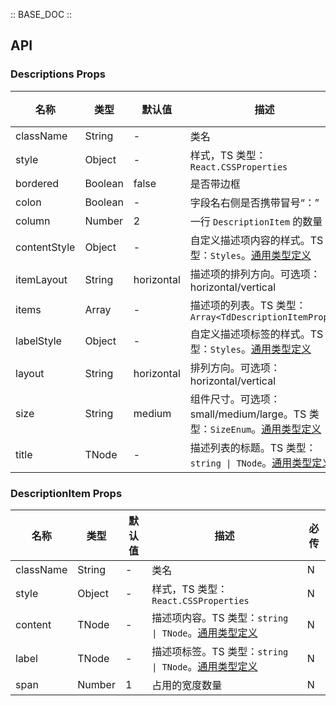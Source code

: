 :: BASE_DOC ::

## API

### Descriptions Props

名称 | 类型 | 默认值 | 描述 | 必传
-- | -- | -- | -- | --
className | String | - | 类名 | N
style | Object | - | 样式，TS 类型：`React.CSSProperties` | N
bordered | Boolean | false | 是否带边框 | N
colon | Boolean | - | 字段名右侧是否携带冒号“：” | N
column | Number | 2 | 一行 `DescriptionItem` 的数量 | N
contentStyle | Object | - | 自定义描述项内容的样式。TS 类型：`Styles`。[通用类型定义](https://github.com/Tencent/tdesign-react/blob/develop/src/common.ts) | N
itemLayout | String | horizontal | 描述项的排列方向。可选项：horizontal/vertical | N
items | Array | - | 描述项的列表。TS 类型：`Array<TdDescriptionItemProps>` | N
labelStyle | Object | - | 自定义描述项标签的样式。TS 类型：`Styles`。[通用类型定义](https://github.com/Tencent/tdesign-react/blob/develop/src/common.ts) | N
layout | String | horizontal | 排列方向。可选项：horizontal/vertical | N
size | String | medium | 组件尺寸。可选项：small/medium/large。TS 类型：`SizeEnum`。[通用类型定义](https://github.com/Tencent/tdesign-react/blob/develop/src/common.ts) | N
title | TNode | - | 描述列表的标题。TS 类型：`string \| TNode`。[通用类型定义](https://github.com/Tencent/tdesign-react/blob/develop/src/common.ts) | N


### DescriptionItem Props

名称 | 类型 | 默认值 | 描述 | 必传
-- | -- | -- | -- | --
className | String | - | 类名 | N
style | Object | - | 样式，TS 类型：`React.CSSProperties` | N
content | TNode | - | 描述项内容。TS 类型：`string \| TNode`。[通用类型定义](https://github.com/Tencent/tdesign-react/blob/develop/src/common.ts) | N
label | TNode | - | 描述项标签。TS 类型：`string \| TNode`。[通用类型定义](https://github.com/Tencent/tdesign-react/blob/develop/src/common.ts) | N
span | Number | 1 | 占用的宽度数量 | N
